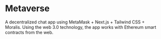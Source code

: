 # Metaverse
A decentralized chat app using MetaMask + Next.js + Tailwind CSS + Moralis.
Using the web 3.0 technology, the app works with Ethereum smart contracts from the web.
